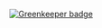 

[![Greenkeeper badge](https://badges.greenkeeper.io/Yeti-or/gotmilk.svg)](https://greenkeeper.io/)